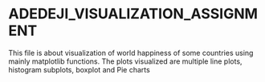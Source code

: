 # ADEDEJI_VISUALIZATION_ASSIGNMENT
This file is about visualization of world happiness of some countries using mainly matplotlib functions.
The plots visualized are multiple line plots, histogram subplots, boxplot and Pie charts

